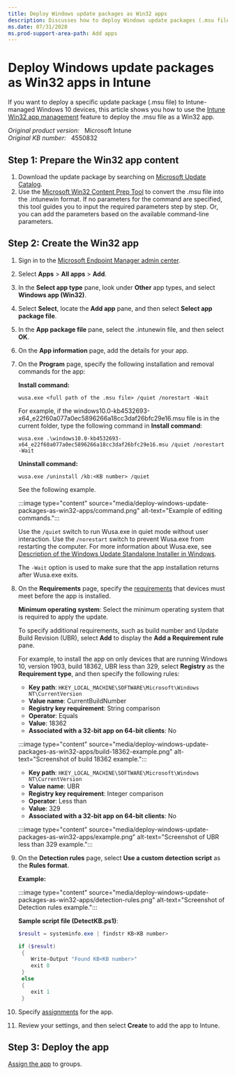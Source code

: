 ```yaml
---
title: Deploy Windows update packages as Win32 apps
description: Discusses how to deploy Windows update packages (.msu files) as Win32 apps in Microsoft Intune.
ms.date: 07/31/2020
ms.prod-support-area-path: Add apps
---
```

# Deploy Windows update packages as Win32 apps in Intune

If you want to deploy a specific update package (.msu file) to Intune-managed Windows 10 devices, this article shows you how to use the [Intune Win32 app management](/mem/intune/apps/apps-win32-app-management) feature to deploy the .msu file as a Win32 app.

_Original product version:_ &nbsp; Microsoft Intune  
_Original KB number:_ &nbsp; 4550832

## Step 1: Prepare the Win32 app content

1. Download the update package by searching on [Microsoft Update Catalog](https://www.catalog.update.microsoft.com/).
2. Use the [Microsoft Win32 Content Prep Tool](https://go.microsoft.com/fwlink/?linkid=2065730) to convert the .msu file into the .intunewin format. If no parameters for the command are specified, this tool guides you to input the required parameters step by step. Or, you can add the parameters based on the available command-line parameters.

## Step 2: Create the Win32 app

1. Sign in to the [Microsoft Endpoint Manager admin center](https://go.microsoft.com/fwlink/?linkid=2109431).
2. Select **Apps** > **All apps** > **Add**.
3. In the **Select app type** pane, look under **Other** app types, and select **Windows app (Win32)**.
4. Select **Select**, locate the **Add app** pane, and then select **Select app package file**.
5. In the **App package file** pane, select the .intunewin file, and then select **OK**.
6. On the **App information** page, add the details for your app.
7. On the **Program** page, specify the following installation and removal commands for the app:

    **Install command:**  

    `wusa.exe <full path of the .msu file> /quiet /norestart -Wait`

    For example, if the windows10.0-kb4532693-x64_e22f60a077a0ec5896266a18cc3daf26bfc29e16.msu file is in the current folder, type the following command in **Install command**:

    `wusa.exe .\windows10.0-kb4532693-x64_e22f60a077a0ec5896266a18cc3daf26bfc29e16.msu /quiet /norestart -Wait`

    **Uninstall command:**  

    `wusa.exe /uninstall /kb:<KB number> /quiet`

    See the following example.

    :::image type="content" source="media/deploy-windows-update-packages-as-win32-apps/command.png" alt-text="Example of editing commands.":::

    Use the `/quiet` switch to run Wusa.exe in quiet mode without user interaction. Use the `/norestart` switch to prevent Wusa.exe from restarting the computer. For more information about Wusa.exe, see [Description of the Windows Update Standalone Installer in Windows](https://support.microsoft.com/help/934307).

    The `-Wait` option is used to make sure that the app installation returns after Wusa.exe exits.

8. On the **Requirements** page, specify the [requirements](/mem/intune/apps/apps-win32-app-management#step-3-requirements) that devices must meet before the app is installed.

    **Minimum operating system**: Select the minimum operating system that is required to apply the update.

    To specify additional requirements, such as build number and Update Build Revision (UBR), select **Add** to display the **Add a Requirement rule** pane.

    For example, to install the app on only devices that are running Windows 10, version 1903, build 18362, UBR less than 329, select **Registry** as the **Requirement type**, and then specify the following rules:

    - **Key path**: `HKEY_LOCAL_MACHINE\SOFTWARE\Microsoft\Windows NT\CurrentVersion`
    - **Value name**: CurrentBuildNumber
    - **Registry key requirement**: String comparison
    - **Operator**: Equals
    - **Value**: 18362
    - **Associated with a 32-bit app on 64-bit clients**: No

    :::image type="content" source="media/deploy-windows-update-packages-as-win32-apps/build-18362-example.png" alt-text="Screenshot of build 18362 example.":::

    - **Key path**: `HKEY_LOCAL_MACHINE\SOFTWARE\Microsoft\Windows NT\CurrentVersion`
    - **Value name**: UBR
    - **Registry key requirement**: Integer comparison
    - **Operator**: Less than
    - **Value**: 329
    - **Associated with a 32-bit app on 64-bit clients**: No

    :::image type="content" source="media/deploy-windows-update-packages-as-win32-apps/example.png" alt-text="Screenshot of UBR less than 329 example.":::

9. On the **Detection rules** page, select **Use a custom detection script** as the **Rules format**.

    **Example:**

    :::image type="content" source="media/deploy-windows-update-packages-as-win32-apps/detection-rules.png" alt-text="Screenshot of Detection rules example.":::

    **Sample script file (DetectKB.ps1)**:

    ```powershell
    $result = systeminfo.exe | findstr KB<KB number>

    if ($result)
     {
        Write-Output "Found KB<KB number>"
        exit 0
     }
     else
     {
        exit 1
     }
    ```

10. Specify [assignments](/mem/intune/apps/apps-win32-app-management#step-7---assignments) for the app.

11. Review your settings, and then select **Create** to add the app to Intune.

## Step 3: Deploy the app

[Assign the app](/mem/intune/apps/apps-deploy) to groups.
